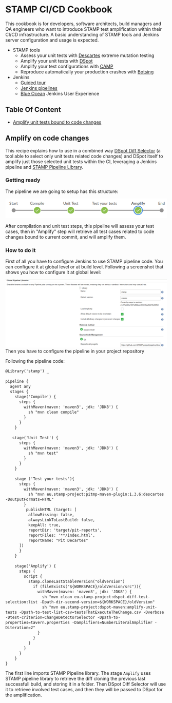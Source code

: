 # STAMP CI/CD Cookbook
This cookbook is for developers, software architects, build managers and QA engineers who want to introduce STAMP test amplification within their CI/CD infrastructure.
A basic understanding of STAMP tools and Jenkins server configuration and usage is expected.

- STAMP tools
  - Assess your unit tests with [Descartes](https://github.com/STAMP-project/pitest-descartes) extreme mutation testing
  - Amplify your unit tests with [DSpot](https://github.com/stamp-project/dspot)
  - Amplify your test configurations with [CAMP](https://github.com/stamp-project/camp)
  - Reproduce automatically your production crashes with [Botsing](https://github.com/STAMP-project/botsing/)
- Jenkins
  - [Guided tour](https://jenkins.io/doc/pipeline/tour/getting-started/)
  - [Jenkins pipelines](https://jenkins.io/doc/book/pipeline/)
  - [Blue Ocean](https://jenkins.io/doc/book/blueocean/) Jenkins User Experience


## Table Of Content
- [Amplify unit tests bound to code changes](#amplify-on-code-changes)

## Amplify on code changes
This recipe explains how to use in a combined way [DSpot Diff Selector](https://github.com/STAMP-project/dspot/tree/master/dspot-diff-test-selection) (a tool able to select only unit tests related code changes) and DSpot itself to amplify just those selected unit tests within the CI, leveraging a Jenkins pipeline and [STAMP Pipeline Library](https://github.com/STAMP-project/pipeline-library).
### Getting ready
The pipeline we are going to setup has this structure:

![Pipeline for test amplification on code changes](src/common/images/blue-ocean-pipeline.png "Pipeline for test amplification on code changes")

After compilation and unit test steps, this pipeline will assess your test cases, then in "Amplify" step will retrieve all test cases related to code changes bound to current commit, and will amplify them. 

### How to do it
First of all you have to configure Jenkins to use STAMP pipeline code. You can configure it at global level or at build level. Following a screenshot that shows you how to configure it at global level:

![STAMP pipeline library configuration at global level](src/common/images/jenkins-pipeline-config.png "STAMP pipeline library configuration at global level")
 Then you have to configure the pipeline in your project repository

Following the pipeline code:

```
@Library('stamp') _

pipeline {
  agent any
  stages {
    stage('Compile') {
      steps {
        withMaven(maven: 'maven3', jdk: 'JDK8') {
          sh "mvn clean compile"
        }
      }
    }

   stage('Unit Test') {
      steps {
        withMaven(maven: 'maven3', jdk: 'JDK8') {
          sh "mvn test"
        }
      }
    }

    stage ('Test your tests'){
      steps {
        withMaven(maven: 'maven3', jdk: 'JDK8') {
          sh "mvn eu.stamp-project:pitmp-maven-plugin:1.3.6:descartes -DoutputFormats=HTML"
        }
         publishHTML (target: [
          allowMissing: false,
          alwaysLinkToLastBuild: false,
          keepAll: true,
          reportDir: 'target/pit-reports',
          reportFiles: '**/index.html',
          reportName: "Pit Decartes"
      ])
      }
    }

    stage('Amplify') {
      steps {
        script {
          stamp.cloneLastStableVersion("oldVersion")
            if (fileExists("${WORKSPACE}/oldVersion/src")){
              withMaven(maven: 'maven3', jdk: 'JDK8') {  
                sh "mvn clean eu.stamp-project:dspot-diff-test-selection:list -Dpath-dir-second-version=${WORKSPACE}/oldVersion"
                sh "mvn eu.stamp-project:dspot-maven:amplify-unit-tests -Dpath-to-test-list-csv=testsThatExecuteTheChange.csv -Dverbose -Dtest-criterion=ChangeDetectorSelector -Dpath-to-properties=tavern.properties -Damplifiers=NumberLiteralAmplifier -Diteration=2"
              }
            }
          }
        }
      }
    }
}
```

The first line imports STAMP Pipeline library.
The stage `Amplify` uses STAMP pipeline library to retrieve the diff cloning the previous last successfull build, and storing it in a folder. Then DSpot Diff Selector will use it to retrieve involved test cases, and then they will be passed to DSpot for the amplification.

